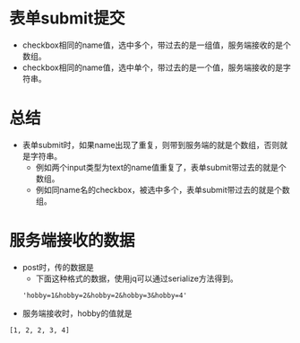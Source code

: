 # 表单submit提交
* checkbox相同的name值，选中多个，带过去的是一组值，服务端接收的是个数组。
* checkbox相同的name值，选中单个，带过去的是一个值，服务端接收的是字符串。

# 总结
* 表单submit时，如果name出现了重复，则带到服务端的就是个数组，否则就是字符串。
    - 例如两个input类型为text的name值重复了，表单submit带过去的就是个数组。
    - 例如同name名的checkbox，被选中多个，表单submit带过去的就是个数组。

# 服务端接收的数据
* post时，传的数据是
    - 下面这种格式的数据，使用jq可以通过serialize方法得到。
    ```
    'hobby=1&hobby=2&hobby=2&hobby=3&hobby=4'
    ```
* 服务端接收时，hobby的值就是
```
[1, 2, 2, 3, 4]
```
